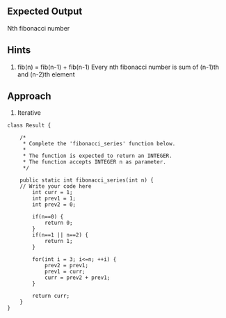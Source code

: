 ## Expected Output
Nth fibonacci number

## Hints
1. fib(n) = fib(n-1) + fib(n-1)
Every nth fibonacci number is sum of (n-1)th and (n-2)th element

## Approach
1. Iterative

```
class Result {

    /*
     * Complete the 'fibonacci_series' function below.
     *
     * The function is expected to return an INTEGER.
     * The function accepts INTEGER n as parameter.
     */

    public static int fibonacci_series(int n) {
    // Write your code here
        int curr = 1;
        int prev1 = 1;
        int prev2 = 0;
        
        if(n==0) {
            return 0;
        }
        if(n==1 || n==2) {
            return 1;
        }
        
        for(int i = 3; i<=n; ++i) {
            prev2 = prev1;
            prev1 = curr;
            curr = prev2 + prev1;
        }

        return curr;
    }
}
```
